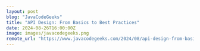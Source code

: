 ```yaml
---
layout: post
blog: "JavaCodeGeeks"
title: "API Design: From Basics to Best Practices"
date: 2024-08-26T16:00:00Z
image: images/javacodegeeks.png
remote_url: "https://www.javacodegeeks.com/2024/08/api-design-from-basics-to-best-practices.html"
---
```

